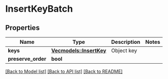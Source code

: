 # InsertKeyBatch

## Properties

Name | Type | Description | Notes
------------ | ------------- | ------------- | -------------
**keys** | [**Vec<models::InsertKey>**](InsertKey.md) | Object key | 
**preserve_order** | **bool** |  | 

[[Back to Model list]](../README.md#documentation-for-models) [[Back to API list]](../README.md#documentation-for-api-endpoints) [[Back to README]](../README.md)


